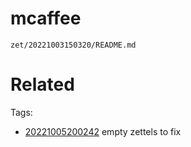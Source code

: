 # mcaffee

` zet/20221003150320/README.md `

# Related


Tags:
- [20221005200242](/zet/20221005200242/README.md) empty zettels to fix

    
